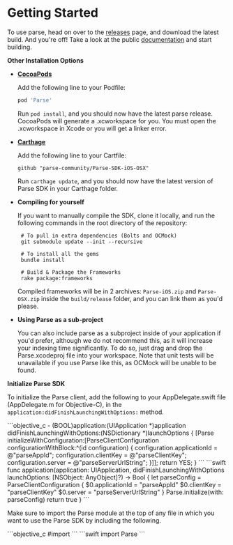 # Getting Started

To use parse, head on over to the [releases][releases] page, and download the latest build.
And you're off! Take a look at the public [documentation][docs] and start building.

**Other Installation Options**

 - **[CocoaPods](https://cocoapods.org)**
 
   Add the following line to your Podfile:
   ```ruby
   pod 'Parse'
   ```
   Run `pod install`, and you should now have the latest parse release.  CocoaPods will generate a .xcworkspace for you.  You must open the .xcworkspace in Xcode or you will get a linker error.
    
    
 - **[Carthage](https://github.com/carthage/carthage)**
 
   Add the following line to your Cartfile:
   ```
   github "parse-community/Parse-SDK-iOS-OSX"
   ```
   Run `carthage update`, and you should now have the latest version of Parse SDK in your Carthage folder.

 - **Compiling for yourself**

    If you want to manually compile the SDK, clone it locally, and run the following commands in the root directory of the repository:

        # To pull in extra dependencies (Bolts and OCMock)
        git submodule update --init --recursive

        # To install all the gems
        bundle install

        # Build & Package the Frameworks
        rake package:frameworks

    Compiled frameworks will be in 2 archives: `Parse-iOS.zip` and `Parse-OSX.zip` inside the `build/release` folder, and you can link them as you'd please.

 - **Using Parse as a sub-project**

    You can also include parse as a subproject inside of your application if you'd prefer, although we do not recommend this, as it will increase your indexing time significantly. To do so, just drag and drop the Parse.xcodeproj file into your workspace. Note that unit tests will be unavailable if you use Parse like this, as OCMock will be unable to be found.

**Initialize Parse SDK**

To initialize the Parse client, add the following to your AppDelegate.swift file (AppDelegate.m for Objective-C), in the `application:didFinishLaunchingWithOptions:` method.

<div class="language-toggle" markdown="1">
```objective_c
- (BOOL)application:(UIApplication *)application didFinishLaunchingWithOptions:(NSDictionary *)launchOptions {
 [Parse initializeWithConfiguration:[ParseClientConfiguration configurationWithBlock:^(id<ParseMutableClientConfiguration> configuration) {
        configuration.applicationId = @"parseAppId";
        configuration.clientKey = @"parseClientKey";
        configuration.server = @"parseServerUrlString";
    }]];
	return YES;
}
```
```swift
func application(application: UIApplication, didFinishLaunchingWithOptions launchOptions: [NSObject: AnyObject]?) -> Bool {
        let parseConfig = ParseClientConfiguration {
            $0.applicationId = "parseAppId"
            $0.clientKey = "parseClientKey"
            $0.server = "parseServerUrlString"
        }
        Parse.initialize(with: parseConfig)
        return true
}
```
</div>

Make sure to import the Parse module at the top of any file in which you want to use the Parse SDK by including the following.

<div class="language-toggle" markdown="1">
```objective_c
#import <Parse/Parse.h>
```
```swift
import Parse
```
</div>

[releases]: https://github.com/parse-community/Parse-SDK-iOS-OSX/releases
[docs]: http://docs.parseplatform.org/ios/guide
